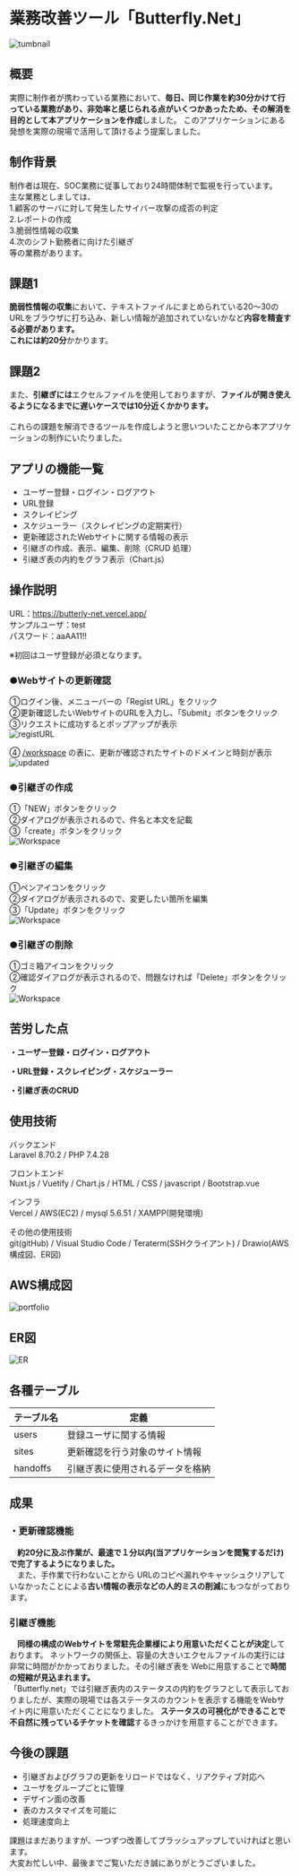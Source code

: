 # 業務改善ツール「Butterfly.Net」

![tumbnail](https://user-images.githubusercontent.com/53083803/161481561-9f765146-90ea-4a59-a8db-6fd1e99092ff.PNG)

## 概要
実際に制作者が携わっている業務において、**毎日、同じ作業を約30分かけて行っている業務があり、非効率と感じられる点がいくつかあったため、その解消を目的として本アプリケーションを作成**しました。
このアプリケーションにある発想を実際の現場で活用して頂けるよう提案しました。

## 制作背景
制作者は現在、SOC業務に従事しており24時間体制で監視を行っています。<br>主な業務としましては、<br>
1.顧客のサーバに対して発生したサイバー攻撃の成否の判定<br>
2.レポートの作成<br>
3.脆弱性情報の収集<br>
4.次のシフト勤務者に向けた引継ぎ<br>
等の業務があります。

## 課題1
**脆弱性情報の収集**において、テキストファイルにまとめられている20～30のURLをブラウザに打ち込み、新しい情報が追加されていないかなど**内容を精査する必要があります。**<br>
**これには約20分**かかります。

## 課題2
また、**引継ぎには**エクセルファイルを使用しておりますが、**ファイルが開き使えるようになるまでに遅いケースでは10分近くかかります。**<br>
<br>
これらの課題を解消できるツールを作成しようと思いついたことから本アプリケーションの制作にいたりました。

## アプリの機能一覧
- ユーザー登録・ログイン・ログアウト
- URL登録
- スクレイピング
- スケジューラー（スクレイピングの定期実行）
- 更新確認されたWebサイトに関する情報の表示
- 引継ぎの作成、表示、編集、削除（CRUD 処理）
- 引継ぎ表の内約をグラフ表示（Chart.js）

## 操作説明
URL：https://butterly-net.vercel.app/<br>
サンプルユーザ：test<br>
パスワード：aaAA11!!

※初回はユーザ登録が必須となります。

### ●Webサイトの更新確認
①ログイン後、メニューバーの「Regist URL」をクリック<br>
②更新確認したいWebサイトのURLを入力し、「Submit」ボタンをクリック<br>
③リクエストに成功するとポップアップが表示<br>
![registURL](https://user-images.githubusercontent.com/53083803/161680907-106c7963-a980-4be2-8ed3-6c0a877dd064.gif)


④
<a href="https://butterly-net.vercel.app/workspace">/workspace</a>
の表に、更新が確認されたサイトのドメインと時刻が表示
![updated](https://user-images.githubusercontent.com/53083803/161662052-b829fe7a-2dda-413b-87bd-55da409ad7fb.PNG)

### ●引継ぎの作成
①「NEW」ボタンをクリック<br>
②ダイアログが表示されるので、件名と本文を記載<br>
③「create」ボタンをクリック<br>
![Workspace](https://gyazo.com/b596e3951d768085f7c207ae3322209a.gif)

### ●引継ぎの編集
①ペンアイコンをクリック<br>
②ダイアログが表示されるので、変更したい箇所を編集<br>
③「Update」ボタンをクリック<br>
![Workspace](https://gyazo.com/ebb09092f23a64479b742c8994df88c6.gif)

### ●引継ぎの削除
①ゴミ箱アイコンをクリック<br>
②確認ダイアログが表示されるので、問題なければ「Delete」ボタンをクリック<br>
![Workspace](https://gyazo.com/578d00e92cc5c40c21646303dfd5034f.gif)

## 苦労した点
**・ユーザー登録・ログイン・ログアウト**

**・URL登録・スクレイピング・スケジューラー**

**・引継ぎ表のCRUD**

## 使用技術
バックエンド<br>
Laravel 8.70.2 / PHP 7.4.28

フロントエンド<br>
Nuxt.js / Vuetify / Chart.js / HTML / CSS / javascript / Bootstrap.vue

インフラ<br>
Vercel / AWS(EC2) / mysql 5.6.51 / XAMPP(開発環境)

その他の使用技術<br>
git(gitHub) / Visual Studio Code / Teraterm(SSHクライアント) / Drawio(AWS構成図、ER図)

## AWS構成図
![portfolio](https://user-images.githubusercontent.com/53083803/161743517-15bfacc2-c708-4564-8812-6754ce06fae8.png)

## ER図
![ER](https://user-images.githubusercontent.com/53083803/161806624-bffcd82f-a2ca-4b82-8a00-d8b1d69dce53.png)

## 各種テーブル
|  テーブル名  |  定義  |
| ---- | ---- |
|  users  |  登録ユーザに関する情報  |
|  sites  |  更新確認を行う対象のサイト情報  |
|  handoffs  |  引継ぎ表に使用されるデータを格納  |

## 成果

### ・更新確認機能
　**約20分に及ぶ作業が、最速で１分以内(当アプリケーションを閲覧するだけ)で完了するようになりました。**<br>
　また、手作業で行わないことから URLのコピペ漏れやキャッシュクリアしていなかったことによる**古い情報の表示などの人的ミスの削減**にもつながっております。
 
### 引継ぎ機能
　**同様の構成のWebサイトを常駐先企業様により用意いただくことが決定**しております。
ネットワークの関係上、容量の大きいエクセルファイルの実行には非常に時間がかかっておりました。その引継ぎ表を Webに用意することで**時間の短縮が見込まれます。**<br>
「Butterfly.net」では引継ぎ表内のステータスの内約をグラフとして表示しておりましたが、実際の現場では各ステータスのカウントを表示する機能をWebサイト内に用意いただくことになりました。 **ステータスの可視化ができることで不自然に残っているチケットを確認**するきっかけを用意することができます。

## 今後の課題
- 引継ぎおよびグラフの更新をリロードではなく、リアクティブ対応へ
- ユーザをグループごとに管理
- デザイン面の改善
- 表のカスタマイズを可能に
- 処理速度向上

課題はまだありますが、一つずつ改善してブラッシュアップしていければと思います。<br>
大変お忙しい中、最後までご覧いただき誠にありがとうございました。
